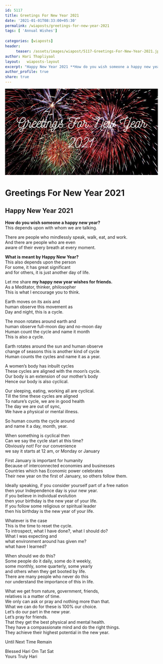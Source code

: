 ```yaml
---
id: 5117 
title: Greetings For New Year 2021
date: '2021-01-01T08:33:00+05:30'
permalink: /wiaposts/greetings-for-new-year-2021
tags: [ 'Annual Wishes']

categories: [wiaposts] 
header:
     teaser: /assets/images/wiapost/5117-Greetings-For-New-Year-2021.jpg
author: Hari Thapliyaal 
layout:   wiaposts-layout
excerpt: "Happy New Year 2021 **How do you wish someone a happy new year?** This depends upon with whom we are talking. There are people who mindlessly speak, walk, eat, and work. And there are people who are even aware"
author_profile: true 
share: true 
---
```

![Greetings For New Year 2021](/assets/images/wiapost/5117-Greetings-For-New-Year-2021.jpg)  
   
# Greetings For New Year 2021   
    
## Happy New Year 2021
   
**How do you wish someone a happy new year?**  
This depends upon with whom we are talking.

There are people who mindlessly speak, walk, eat, and work.  
And there are people who are even  
aware of their every breath at every moment.

**What is meant by Happy New Year?**  
This also depends upon the person  
For some, it has great significant  
and for others, it is just another day of life.

Let me share **my happy new year wishes for friends.**  
As a Meditator, thinker, philosopher  
This is what I encourage you to think.

Earth moves on its axis and  
human observe this movement as  
Day and night, this is a cycle.

The moon rotates around earth and  
human observe full-moon day and no-moon day  
Human count the cycle and name it month  
This is also a cycle.

Earth rotates around the sun and human observe  
change of seasons this is another kind of cycle  
Human counts the cycles and name it as a year.

A women’s body has inbuilt cycles  
These cycles are aligned with the moon’s cycle.  
Our body is an extension of our mother’s body  
Hence our body is also cyclical.

Our sleeping, eating, working all are cyclical.  
Till the time these cycles are aligned  
To nature’s cycle, we are in good health  
The day we are out of sync,  
We have a physical or mental illness.

So human counts the cycle around  
and name it a day, month, year.

When something is cyclical then  
Can we say the cycle start at this time?  
Obviously not! For our convenience  
we say it starts at 12 am, or Monday or January

First January is important for humanity  
Because of interconnected economies and businesses  
Countries which has Economic power celebrates  
Their new year on the first of January, so others follow them.

Ideally speaking, if you consider yourself part of a free nation  
then your Independence day is your new year.  
if you believe in individual evolution  
then your birthday is the new year of your life.  
If you follow some religious or spiritual leader  
then his birthday is the new year of your life.

Whatever is the case  
This is the time to reset the cycle.  
To introspect, what I have done?, what I should do?  
What I was expecting and  
what environment around has given me?  
what have I learned?

When should we do this?  
Some people do it daily, some do it weekly,  
some monthly, some quarterly, some yearly  
and others when they get booted by life.  
There are many people who never do this  
nor understand the importance of this in life.

What we get from nature, government, friends,  
relatives is a matter of time.  
We only can ask or pray and nothing more than that.  
What we can do for these is 100% our choice.  
Let’s do our part in the new year.  
Let’s pray for friends.  
That they get the best physical and mental health.  
They have a compassionate mind and do the right things.  
They achieve their highest potential in the new year.

Until Next Time Remain   
  
Blessed Hari Om Tat Sat  
Yours Truly Hari


